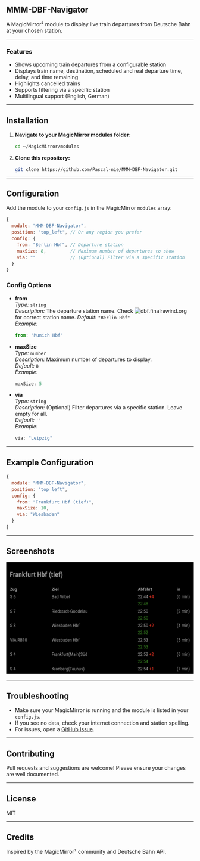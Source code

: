 ## MMM-DBF-Navigator

A MagicMirror² module to display live train departures from Deutsche Bahn at your chosen station.

---

### Features

- Shows upcoming train departures from a configurable station
- Displays train name, destination, scheduled and real departure time, delay, and time remaining
- Highlights cancelled trains
- Supports filtering via a specific station
- Multilingual support (English, German)

---

## Installation

1. **Navigate to your MagicMirror modules folder:**
   ```sh
   cd ~/MagicMirror/modules
   ```

2. **Clone this repository:**
   ```sh
   git clone https://github.com/Pascal-nie/MMM-DBF-Navigator.git
   ```

---

## Configuration

Add the module to your `config.js` in the MagicMirror `modules` array:

```javascript
{
  module: "MMM-DBF-Navigator",
  position: "top_left", // Or any region you prefer
  config: {
    from: "Berlin Hbf", // Departure station
    maxSize: 8,         // Maximum number of departures to show
    via: ""             // (Optional) Filter via a specific station
  }
}
```

### Config Options

- **from**  
  _Type:_ `string`  
  _Description:_ The departure station name. Check ![dbf.finalrewind.org](https://dbf.finalrewind.org/) for correct station name.
  _Default:_ `"Berlin Hbf"`  
  _Example:_  
  ```javascript
  from: "Munich Hbf"
  ```

- **maxSize**  
  _Type:_ `number`  
  _Description:_ Maximum number of departures to display.  
  _Default:_ `8`  
  _Example:_  
  ```javascript
  maxSize: 5
  ```

- **via**  
  _Type:_ `string`  
  _Description:_ (Optional) Filter departures via a specific station. Leave empty for all.  
  _Default:_ `''`  
  _Example:_  
  ```javascript
  via: "Leipzig"
  ```

---

## Example Configuration

```javascript
{
  module: "MMM-DBF-Navigator",
  position: "top_left",
  config: {
    from: "Frankfurt Hbf (tief)",
    maxSize: 10,
    via: "Wiesbaden"
  }
}
```

---

## Screenshots

![Screenshot](screenshot.png)

---

## Troubleshooting

- Make sure your MagicMirror is running and the module is listed in your `config.js`.
- If you see no data, check your internet connection and station spelling.
- For issues, open a [GitHub Issue](https://github.com/YOUR_GITHUB/MMM-DBF-Navigator/issues).

---

## Contributing

Pull requests and suggestions are welcome! Please ensure your changes are well documented.

---

## License

MIT

---

## Credits

Inspired by the MagicMirror² community and Deutsche Bahn API.
